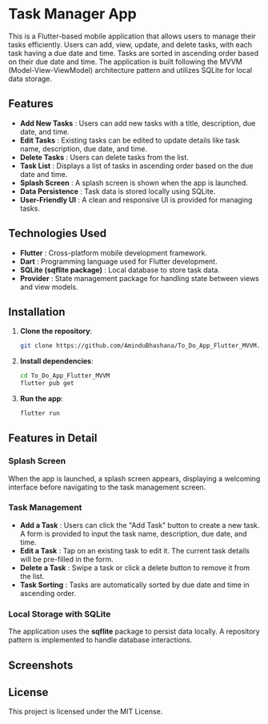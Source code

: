 # Task Manager App
This is a Flutter-based mobile application that allows users to manage their tasks efficiently. Users can add, view, update, and delete tasks, with each task having a due date and time. Tasks are sorted in ascending order based on their due date and time. The application is built following the MVVM (Model-View-ViewModel) architecture pattern and utilizes SQLite for local data storage.

## Features

- **Add New Tasks** : Users can add new tasks with a title, description, due date, and time.
- **Edit Tasks** : Existing tasks can be edited to update details like task name, description, due date, and time.
- **Delete Tasks** : Users can delete tasks from the list.
- **Task List** : Displays a list of tasks in ascending order based on the due date and time.
- **Splash Screen** : A splash screen is shown when the app is launched.
- **Data Persistence** : Task data is stored locally using SQLite.
- **User-Friendly UI** : A clean and responsive UI is provided for managing tasks.


## Technologies Used

- **Flutter** : Cross-platform mobile development framework.
- **Dart** : Programming language used for Flutter development.
- **SQLite (sqflite package)** : Local database to store task data.
- **Provider** : State management package for handling state between views and view models.

## Installation

1. **Clone the repository**:

    ```bash
    git clone https://github.com/AminduBhashana/To_Do_App_Flutter_MVVM.git
    ```

2. **Install dependencies**:

    ```bash
    cd To_Do_App_Flutter_MVVM
    flutter pub get
    ```

3. **Run the app**:

    ```bash
    flutter run
    ```

## Features in Detail

### Splash Screen
When the app is launched, a splash screen appears, displaying a welcoming interface before navigating to the task management screen.

### Task Management
- **Add a Task** : Users can click the "Add Task" button to create a new task. A form is provided to input the task name, description, due date, and time.
- **Edit a Task** : Tap on an existing task to edit it. The current task details will be pre-filled in the form.
- **Delete a Task** : Swipe a task or click a delete button to remove it from the list.
- **Task Sorting** : Tasks are automatically sorted by due date and time in ascending order.

### Local Storage with SQLite
The application uses the **sqflite** package to persist data locally. A repository pattern is implemented to handle database interactions.

## Screenshots


## License
This project is licensed under the MIT License.          


